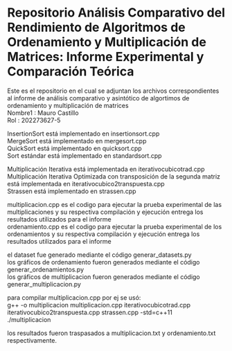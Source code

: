 # Repositorio Análisis Comparativo del Rendimiento de Algoritmos de Ordenamiento y Multiplicación de Matrices: Informe Experimental y Comparación Teórica  
Este es el repositorio en el cual se adjuntan los archivos correspondientes al informe de análisis comparativo y asintótico de algortimos de ordenamiento y multiplicación de matrices  
Nombre1 : Mauro Castillo  
Rol : 202273627-5  
  
InsertionSort está implementado en insertionsort.cpp  
MergeSort está implementado en mergesort.cpp  
QuickSort está implementado en quicksort.cpp  
Sort estándar está implementado en standardsort.cpp  
  
Multiplicación Iterativa está implementada en iterativocubicotrad.cpp  
Multiplicación Iterativa Optimizada con transposición de la segunda matriz está implementada en iterativocubico2transpuesta.cpp  
Strassen está implementado en strassen.cpp  
  
multiplicacion.cpp es el codigo para ejecutar la prueba experimental de las multiplicaciones y su respectiva compilación y ejecución entrega los resultados utilizados para el informe  
ordenamiento.cpp es el codigo para ejecutar la prueba experimental de los ordenamientos y su respectiva compilación y ejecución entrega los resultados utilizados para el informe  
  
el dataset fue generado mediante el código generar_datasets.py  
los gráficos de ordenamiento fueron generados mediante el código generar_ordenamientos.py  
los gráficos de multiplicacion fueron generados mediante el código generar_multiplicacion.py  
  
para compilar multiplicacion.cpp por ej se usó:  
g++ -o multiplicacion multiplicacion.cpp iterativocubicotrad.cpp iterativocubico2transpuesta.cpp strassen.cpp -std=c++11  
./multiplicacion  
  
los resultados fueron traspasados a multiplicacion.txt y ordenamiento.txt respectivamente.  

